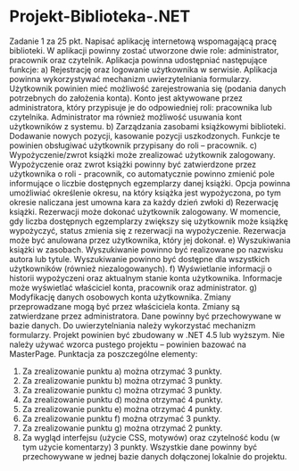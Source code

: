 # Projekt-Biblioteka-.NET
Zadanie 1 za 25 pkt.
Napisać aplikację internetową wspomagającą pracę biblioteki. W aplikacji powinny zostać utworzone dwie role: administrator, pracownik oraz czytelnik. Aplikacja powinna udostępniać następujące funkcje:
a) Rejestrację oraz logowanie użytkownika w serwisie. Aplikacja powinna wykorzystywać mechanizm uwierzytelniania formularzy. Użytkownik powinien mieć możliwość zarejestrowania się (podania danych potrzebnych do założenia konta). Konto jest aktywowane przez administratora, który przypisuje je do odpowiedniej roli: pracownika lub czytelnika. Administrator ma również możliwość usuwania kont użytkowników z systemu.
b) Zarządzania zasobami książkowymi biblioteki. Dodawanie nowych pozycji, kasowanie pozycji uszkodzonych. Funkcje te powinien obsługiwać użytkownik przypisany do roli – pracownik.
c) Wypożyczenie/zwrot książki może zrealizować użytkownik zalogowany. Wypożyczenie oraz zwrot książki powinny być zatwierdzone przez użytkownika o roli - pracownik, co automatycznie powinno zmienić pole informujące o liczbie dostępnych egzemplarzy danej książki. Opcja powinna umożliwiać określenie okresu, na który książka jest wypożyczona, po tym okresie naliczana jest umowna kara za każdy dzień zwłoki
d) Rezerwację książki. Rezerwacji może dokonać użytkownik zalogowany. W momencie, gdy liczba dostępnych egzemplarzy zwiększy się użytkownik może książkę wypożyczyć, status zmienia się z rezerwacji na wypożyczenie. Rezerwacja może być anulowana przez użytkownika, który jej dokonał.
e) Wyszukiwania książki w zasobach. Wyszukiwanie powinno być realizowane po nazwisku autora lub tytule. Wyszukiwanie powinno być dostępne dla wszystkich użytkowników (również niezalogowanych).
f) Wyświetlanie informacji o historii wypożyczeni oraz aktualnym stanie konta użytkownika. Informacje może wyświetlać właściciel konta, pracownik oraz administrator.
g) Modyfikację danych osobowych konta użytkownika. Zmiany przeprowadzane mogą być przez właściciela konta. Zmiany są zatwierdzane przez administratora.
Dane powinny być przechowywane w bazie danych. Do uwierzytelniania należy wykorzystać mechanizm formularzy. Projekt powinien być zbudowany w .NET 4.5 lub wyższym. Nie należy używać wzorca pustego projektu – powinien bazować na MasterPage.
Punktacja za poszczególne elementy:
1. Za zrealizowanie punktu a) można otrzymać 3 punkty.
2. Za zrealizowanie punktu b) można otrzymać 3 punkty.
3. Za zrealizowanie punktu c) można otrzymać 3 punkty.
4. Za zrealizowanie punktu d) można otrzymać 4 punkty.
5. Za zrealizowanie punktu e) można otrzymać 4 punkty.
6. Za zrealizowanie punktu f) można otrzymać 3 punkty.
7. Za zrealizowanie punktu g) można otrzymać 2 punkty.
8. Za wygląd interfejsu (użycie CSS, motywów) oraz czytelność kodu (w tym użycie komentarzy) 3 punkty.
Wszystkie dane powinny być przechowywane w jednej bazie danych dołączonej lokalnie do projektu.
